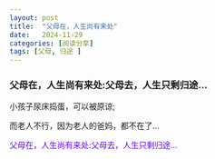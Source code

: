 ```yaml
---
layout: post
title:  "父母在，人生尚有来处"
date:   2024-11-29
categories: [阅读分享]
tags: [父母, 归途 ]  
---
```


### 父母在，人生尚有来处:父母去，人生只剩归途…

小孩子尿床捣蛋，可以被原谅;

而老人不行，因为老人的爸妈，都不在了…

<font color="#6600ff">父母在，人生尚有来处:父母去，人生只剩归途…</font>


